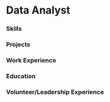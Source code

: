 # Data Analyst


### Skills


### Projects


### Work Experience


### Education


### Volunteer/Leadership Experience
